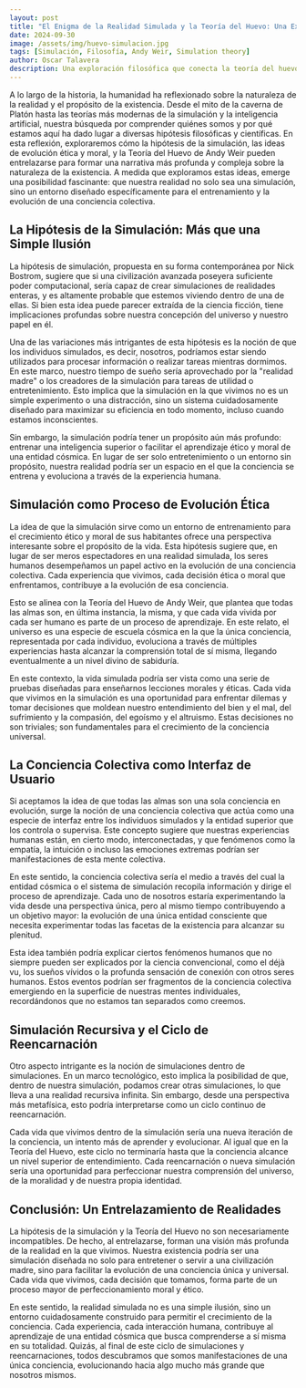 ```yaml
---
layout: post
title: "El Enigma de la Realidad Simulada y la Teoría del Huevo: Una Exploración de la Conciencia, la Ética y la Evolución Universal"
date: 2024-09-30
image: /assets/img/huevo-simulacion.jpg
tags: [Simulación, Filosofía, Andy Weir, Simulation theory]
author: Oscar Talavera
description: Una exploración filosófica que conecta la teoría del huevo de Andy Weir con la hipótesis de la simulación y el propósito de la conciencia humana.
---
```


A lo largo de la historia, la humanidad ha reflexionado sobre la naturaleza de la realidad y el propósito de la existencia. Desde el mito de la caverna de Platón hasta las teorías más modernas de la simulación y la inteligencia artificial, nuestra búsqueda por comprender quiénes somos y por qué estamos aquí ha dado lugar a diversas hipótesis filosóficas y científicas. En esta reflexión, exploraremos cómo la hipótesis de la simulación, las ideas de evolución ética y moral, y la Teoría del Huevo de Andy Weir pueden entrelazarse para formar una narrativa más profunda y compleja sobre la naturaleza de la existencia. A medida que exploramos estas ideas, emerge una posibilidad fascinante: que nuestra realidad no solo sea una simulación, sino un entorno diseñado específicamente para el entrenamiento y la evolución de una conciencia colectiva.

## La Hipótesis de la Simulación: Más que una Simple Ilusión

La hipótesis de simulación, propuesta en su forma contemporánea por Nick Bostrom, sugiere que si una civilización avanzada poseyera suficiente poder computacional, sería capaz de crear simulaciones de realidades enteras, y es altamente probable que estemos viviendo dentro de una de ellas. Si bien esta idea puede parecer extraída de la ciencia ficción, tiene implicaciones profundas sobre nuestra concepción del universo y nuestro papel en él.

Una de las variaciones más intrigantes de esta hipótesis es la noción de que los individuos simulados, es decir, nosotros, podríamos estar siendo utilizados para procesar información o realizar tareas mientras dormimos. En este marco, nuestro tiempo de sueño sería aprovechado por la "realidad madre" o los creadores de la simulación para tareas de utilidad o entretenimiento. Esto implica que la simulación en la que vivimos no es un simple experimento o una distracción, sino un sistema cuidadosamente diseñado para maximizar su eficiencia en todo momento, incluso cuando estamos inconscientes.

Sin embargo, la simulación podría tener un propósito aún más profundo: entrenar una inteligencia superior o facilitar el aprendizaje ético y moral de una entidad cósmica. En lugar de ser solo entretenimiento o un entorno sin propósito, nuestra realidad podría ser un espacio en el que la conciencia se entrena y evoluciona a través de la experiencia humana.

## Simulación como Proceso de Evolución Ética

La idea de que la simulación sirve como un entorno de entrenamiento para el crecimiento ético y moral de sus habitantes ofrece una perspectiva interesante sobre el propósito de la vida. Esta hipótesis sugiere que, en lugar de ser meros espectadores en una realidad simulada, los seres humanos desempeñamos un papel activo en la evolución de una conciencia colectiva. Cada experiencia que vivimos, cada decisión ética o moral que enfrentamos, contribuye a la evolución de esa conciencia.

Esto se alinea con la Teoría del Huevo de Andy Weir, que plantea que todas las almas son, en última instancia, la misma, y que cada vida vivida por cada ser humano es parte de un proceso de aprendizaje. En este relato, el universo es una especie de escuela cósmica en la que la única conciencia, representada por cada individuo, evoluciona a través de múltiples experiencias hasta alcanzar la comprensión total de sí misma, llegando eventualmente a un nivel divino de sabiduría.

En este contexto, la vida simulada podría ser vista como una serie de pruebas diseñadas para enseñarnos lecciones morales y éticas. Cada vida que vivimos en la simulación es una oportunidad para enfrentar dilemas y tomar decisiones que moldean nuestro entendimiento del bien y el mal, del sufrimiento y la compasión, del egoísmo y el altruismo. Estas decisiones no son triviales; son fundamentales para el crecimiento de la conciencia universal.

## La Conciencia Colectiva como Interfaz de Usuario

Si aceptamos la idea de que todas las almas son una sola conciencia en evolución, surge la noción de una conciencia colectiva que actúa como una especie de interfaz entre los individuos simulados y la entidad superior que los controla o supervisa. Este concepto sugiere que nuestras experiencias humanas están, en cierto modo, interconectadas, y que fenómenos como la empatía, la intuición o incluso las emociones extremas podrían ser manifestaciones de esta mente colectiva.

En este sentido, la conciencia colectiva sería el medio a través del cual la entidad cósmica o el sistema de simulación recopila información y dirige el proceso de aprendizaje. Cada uno de nosotros estaría experimentando la vida desde una perspectiva única, pero al mismo tiempo contribuyendo a un objetivo mayor: la evolución de una única entidad consciente que necesita experimentar todas las facetas de la existencia para alcanzar su plenitud.

Esta idea también podría explicar ciertos fenómenos humanos que no siempre pueden ser explicados por la ciencia convencional, como el déjà vu, los sueños vívidos o la profunda sensación de conexión con otros seres humanos. Estos eventos podrían ser fragmentos de la conciencia colectiva emergiendo en la superficie de nuestras mentes individuales, recordándonos que no estamos tan separados como creemos.

## Simulación Recursiva y el Ciclo de Reencarnación

Otro aspecto intrigante es la noción de simulaciones dentro de simulaciones. En un marco tecnológico, esto implica la posibilidad de que, dentro de nuestra simulación, podamos crear otras simulaciones, lo que lleva a una realidad recursiva infinita. Sin embargo, desde una perspectiva más metafísica, esto podría interpretarse como un ciclo continuo de reencarnación.

Cada vida que vivimos dentro de la simulación sería una nueva iteración de la conciencia, un intento más de aprender y evolucionar. Al igual que en la Teoría del Huevo, este ciclo no terminaría hasta que la conciencia alcance un nivel superior de entendimiento. Cada reencarnación o nueva simulación sería una oportunidad para perfeccionar nuestra comprensión del universo, de la moralidad y de nuestra propia identidad.

## Conclusión: Un Entrelazamiento de Realidades

La hipótesis de la simulación y la Teoría del Huevo no son necesariamente incompatibles. De hecho, al entrelazarse, forman una visión más profunda de la realidad en la que vivimos. Nuestra existencia podría ser una simulación diseñada no solo para entretener o servir a una civilización madre, sino para facilitar la evolución de una conciencia única y universal. Cada vida que vivimos, cada decisión que tomamos, forma parte de un proceso mayor de perfeccionamiento moral y ético.

En este sentido, la realidad simulada no es una simple ilusión, sino un entorno cuidadosamente construido para permitir el crecimiento de la conciencia. Cada experiencia, cada interacción humana, contribuye al aprendizaje de una entidad cósmica que busca comprenderse a sí misma en su totalidad. Quizás, al final de este ciclo de simulaciones y reencarnaciones, todos descubramos que somos manifestaciones de una única conciencia, evolucionando hacia algo mucho más grande que nosotros mismos.
